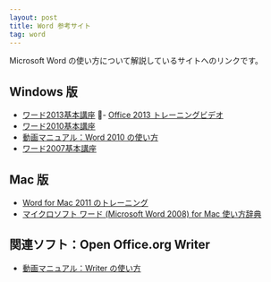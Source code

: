 ```yaml
---
layout: post
title: Word 参考サイト
tag: word
---
```

Microsoft Word の使い方について解説しているサイトへのリンクです。

## Windows 版
- [ワード2013基本講座](http://www4.synapse.ne.jp/yone/word2013/)
- [Office 2013 トレーニングビデオ](http://www.microsoft.com/ja-jp/office/2013/business/training/training-video/default.aspx#anc02)
- [ワード2010基本講座](http://www4.synapse.ne.jp/yone/word2010/)
- [動画マニュアル：Word 2010 の使い方](http://www.dougamanual.com/blog/231/)
- [ワード2007基本講座](http://www.eurus.dti.ne.jp/~yoneyama/Word2007/)

## Mac 版
<ul>
<li><a href="https://support.office.com/ja-jp/article/Word-for-Mac-2011-%E3%81%AE%E3%83%88%E3%83%AC%E3%83%BC%E3%83%8B%E3%83%B3%E3%82%B0-b88f4636-7395-4dcc-b56c-af99307df723">Word for Mac 2011 のトレーニング</a></li>
<li><a href="http://www.openspc2.org/reibun/Microsoft_word2008_for_mac/">マイクロソフト ワード (Microsoft Word 2008) for Mac 使い方辞典</a></li>
</ul>

## 関連ソフト：Open Office.org Writer
- [動画マニュアル：Writer の使い方](http://www.dougamanual.com/blog/127/)